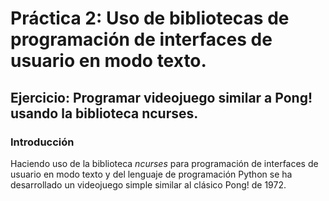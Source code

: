 # Práctica 2: Uso de bibliotecas de programación de interfaces de usuario en modo texto.
## Ejercicio: Programar videojuego similar a Pong! usando la biblioteca ncurses.

### Introducción
Haciendo uso de la biblioteca *ncurses* para programación de interfaces de usuario en modo texto
y del lenguaje de programación Python se ha desarrollado un videojuego simple similar al clásico
Pong! de 1972.

